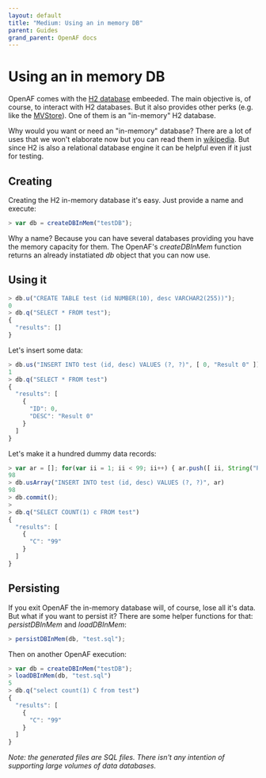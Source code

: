 ```yaml
---
layout: default
title: "Medium: Using an in memory DB"
parent: Guides
grand_parent: OpenAF docs
---
```


# Using an in memory DB

OpenAF comes with the [H2 database](http://www.h2database.com) embeeded. The main objective is, of course, to interact with H2 databases. But it also provides other perks (e.g. like the [MVStore](http://www.h2database.com/html/mvstore.html)). One of them is an "in-memory" H2 database.

Why would you want or need an "in-memory" database? There are a lot of uses that we won't elaborate now but you can read them in [wikipedia](https://en.wikipedia.org/wiki/In-memory_database). But since H2 is also a relational database engine it can be helpful even if it just for testing.

## Creating

Creating the H2 in-memory database it's easy. Just provide a name and execute:

````javascript
> var db = createDBInMem("testDB");
````

Why a name? Because you can have several databases providing you have the memory capacity for them. The OpenAF's _createDBInMem_ function returns an already instatiated _db_ object that you can now use.

## Using it

````javascript
> db.u("CREATE TABLE test (id NUMBER(10), desc VARCHAR2(255))");
0
> db.q("SELECT * FROM test");
{
  "results": []
}
````

Let's insert some data:

````javascript
> db.us("INSERT INTO test (id, desc) VALUES (?, ?)", [ 0, "Result 0" ]);
1
> db.q("SELECT * FROM test")
{
  "results": [
    {
      "ID": 0,
      "DESC": "Result 0"
    }
  ]
}
````

Let's make it a hundred dummy data records:

````javascript
> var ar = []; for(var ii = 1; ii < 99; ii++) { ar.push([ ii, String("Result " + ii)]); }
98
> db.usArray("INSERT INTO test (id, desc) VALUES (?, ?)", ar)
98
> db.commit();
> 
> db.q("SELECT COUNT(1) c FROM test")
{
  "results": [
    {
      "C": "99"
    }
  ]
}
````

## Persisting

If you exit OpenAF the in-memory database will, of course, lose all it's data. But what if you want to persist it? There are some helper functions for that: _persistDBInMem_ and _loadDBInMem_:

````javascript
> persistDBInMem(db, "test.sql");
````

Then on another OpenAF execution:

````javascript
> var db = createDBInMem("testDB");
> loadDBInMem(db, "test.sql")
5
> db.q("select count(1) C from test")
{
  "results": [
    {
      "C": "99"
    }
  ]
}
````

_Note: the generated files are SQL files. There isn't any intention of supporting large volumes of data databases._